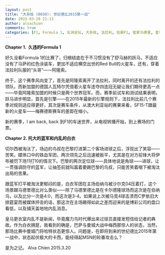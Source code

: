 ```yaml
---
layout: post
title: "大杂烩 (0030): 世纪德比2015第一战"
date: 2015-03-20 21:13
author: alvachien
comments: true
categories: [F1, Formula 1, 五洲足坛, 大杂烩, 法拉利, 狂飙F1, 皇家马德里, 皇马, 穆里尼奥]
---
```

**Chapter 1.  久违的Formula 1**

好久没看Formula 1的比赛了，归根结底在于不习惯没有了舒马赫的跃马，不适应没有了马萨的红色涂装车，更加不适应横空出世的Red Bull的火星车，还有，穿着法拉利队服的“头哥”——阿隆索。

终于，这个赛季风向变了，首先是阿隆索离开了法拉利，同时离开的还有法拉利的领队，而新加盟的德国人瓦特尔凭借着火星车连夺四连冠无疑让我们期待更高一点——毕竟阿隆索加盟的时候只是两个世界冠军。而，赛季前试车和测试结果表明，跃马进步明显，首先是引擎——在2015年最新的引擎规则下，法拉利比前几个赛季对规则适应得更好，其次是赛车条件，从澳大利亚站的赛果来看，SF15-T跟最新的火星车——梅赛德斯赛车的差距在缩小。

新的赛季，I am back, back 到F1的车迷世界，从电视转播开始，到上赛场的门票。

**Chapter 2. 托大的蓝军和内乱的白衣**

切尔西被淘汰了，场边的鸟叔在巴黎打进第二个客场进球之后，浮现出了笑容——苦笑。媒体口中的铁血军团，两次领先之后迅速被扳平，尤其是在对方前锋大将伊布被罚下场11打10的情况下。巴黎的两次定位球——具体地说是角球——进球，让一贯强调防守的蓝军，让抽签前就叫嚣着要踢巴黎的鸟叔，只能苦笑着咽下被淘汰出局的苦果。

跟蓝军打平被淘汰更郁闷的是，白衣军团在主场伯纳乌被沙尔克04压着打，这个场景跟马德里德比对么类似——除了马德里德比是在卡尔德隆球场而这次是在伯纳乌，以及比分一次是4:0，而这次是3-4。如果说上次被马竞4球击溃而C罗依旧大排筵宴而被媒体抨击的话，那这次在主场踢得如此之差而迎来的是博彩公司的盘口看低，以及铺天盖地地内乱消息。

皇马更衣室内乱不是新闻，毕竟魔力鸟时代爆出来过球员直接发短信给记者的典故。作为白衣拥趸，我看到的确是，巴萨与曼城大战中梅西那惊人的状态，当然，那场比赛中曼城门将哈特状态更惊人。问题是，在即将到来的世纪德比2015年第一战中，状态起伏极大的卡西，能经得起MSN的轮番攻击么？

是为之记。
Alva Chien
2015.3.20
